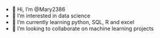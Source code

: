 - 👋 Hi, I’m @Mary2386
- 👀 I’m interested in data science 
- 🌱 I’m currently learning python, SQL, R and excel 
- 💞️ I’m looking to collaborate on machine learning projects 


<!---
Mary2386/Mary2386 is a ✨ special ✨ repository because its `README.md` (this file) appears on your GitHub profile.
You can click the Preview link to take a look at your changes.
--->
